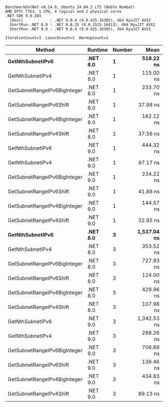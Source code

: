 ```

BenchmarkDotNet v0.14.0, Ubuntu 24.04.2 LTS (Noble Numbat)
AMD EPYC 7763, 1 CPU, 4 logical and 2 physical cores
.NET SDK 9.0.203
  [Host]            : .NET 9.0.4 (9.0.425.16305), X64 RyuJIT AVX2
  ShortRun-.NET 8.0 : .NET 8.0.15 (8.0.1525.16413), X64 RyuJIT AVX2
  ShortRun-.NET 9.0 : .NET 9.0.4 (9.0.425.16305), X64 RyuJIT AVX2

IterationCount=3  LaunchCount=1  WarmupCount=3  

```
| Method                       | Runtime  | Number | Mean        | Error      | StdDev    | Min         | Max         | Gen0   | Allocated |
|----------------------------- |--------- |------- |------------:|-----------:|----------:|------------:|------------:|-------:|----------:|
| **GetNthSubnetIPv6**             | **.NET 8.0** | **1**      |   **518.22 ns** |  **28.273 ns** |  **1.550 ns** |   **516.69 ns** |   **519.79 ns** | **0.0410** |     **696 B** |
| GetNthSubnetIPv4             | .NET 8.0 | 1      |   115.00 ns |  12.385 ns |  0.679 ns |   114.23 ns |   115.51 ns | 0.0095 |     160 B |
| GetSubnetRangeIPv6BigInteger | .NET 8.0 | 1      |   233.70 ns |  18.791 ns |  1.030 ns |   232.63 ns |   234.69 ns | 0.0257 |     432 B |
| GetSubnetRangeIPv6Shift      | .NET 8.0 | 1      |    37.98 ns |  10.856 ns |  0.595 ns |    37.55 ns |    38.66 ns | 0.0095 |     160 B |
| GetSubnetRangeIPv4BigInteger | .NET 8.0 | 1      |   162.12 ns |  29.150 ns |  1.598 ns |   160.40 ns |   163.56 ns | 0.0124 |     208 B |
| GetSubnetRangeIPv4Shift      | .NET 8.0 | 1      |    37.56 ns |   9.828 ns |  0.539 ns |    37.00 ns |    38.08 ns | 0.0105 |     176 B |
| GetNthSubnetIPv6             | .NET 9.0 | 1      |   444.32 ns |  34.736 ns |  1.904 ns |   442.49 ns |   446.29 ns | 0.0381 |     640 B |
| GetNthSubnetIPv4             | .NET 9.0 | 1      |    97.17 ns |  31.523 ns |  1.728 ns |    95.18 ns |    98.27 ns | 0.0095 |     160 B |
| GetSubnetRangeIPv6BigInteger | .NET 9.0 | 1      |   234.22 ns |  15.214 ns |  0.834 ns |   233.56 ns |   235.16 ns | 0.0257 |     432 B |
| GetSubnetRangeIPv6Shift      | .NET 9.0 | 1      |    41.88 ns |   6.246 ns |  0.342 ns |    41.48 ns |    42.09 ns | 0.0095 |     160 B |
| GetSubnetRangeIPv4BigInteger | .NET 9.0 | 1      |   144.57 ns |  14.833 ns |  0.813 ns |   144.03 ns |   145.51 ns | 0.0124 |     208 B |
| GetSubnetRangeIPv4Shift      | .NET 9.0 | 1      |    32.95 ns |   5.485 ns |  0.301 ns |    32.73 ns |    33.29 ns | 0.0105 |     176 B |
| **GetNthSubnetIPv6**             | **.NET 8.0** | **3**      | **1,537.04 ns** | **182.308 ns** |  **9.993 ns** | **1,529.54 ns** | **1,548.38 ns** | **0.1278** |    **2168 B** |
| GetNthSubnetIPv4             | .NET 8.0 | 3      |   353.52 ns | 303.978 ns | 16.662 ns |   339.07 ns |   371.75 ns | 0.0286 |     480 B |
| GetSubnetRangeIPv6BigInteger | .NET 8.0 | 3      |   727.93 ns | 234.623 ns | 12.860 ns |   716.70 ns |   741.96 ns | 0.0772 |    1296 B |
| GetSubnetRangeIPv6Shift      | .NET 8.0 | 3      |   124.00 ns |  71.346 ns |  3.911 ns |   119.52 ns |   126.69 ns | 0.0286 |     480 B |
| GetSubnetRangeIPv4BigInteger | .NET 8.0 | 3      |   429.96 ns |  52.902 ns |  2.900 ns |   427.27 ns |   433.03 ns | 0.0372 |     624 B |
| GetSubnetRangeIPv4Shift      | .NET 8.0 | 3      |   107.98 ns |  37.047 ns |  2.031 ns |   105.93 ns |   109.99 ns | 0.0315 |     528 B |
| GetNthSubnetIPv6             | .NET 9.0 | 3      | 1,342.53 ns | 102.915 ns |  5.641 ns | 1,336.13 ns | 1,346.79 ns | 0.1183 |    2000 B |
| GetNthSubnetIPv4             | .NET 9.0 | 3      |   288.26 ns |   6.133 ns |  0.336 ns |   287.87 ns |   288.48 ns | 0.0286 |     480 B |
| GetSubnetRangeIPv6BigInteger | .NET 9.0 | 3      |   706.69 ns |  84.678 ns |  4.641 ns |   701.70 ns |   710.89 ns | 0.0772 |    1296 B |
| GetSubnetRangeIPv6Shift      | .NET 9.0 | 3      |   136.46 ns |  22.039 ns |  1.208 ns |   135.15 ns |   137.52 ns | 0.0286 |     480 B |
| GetSubnetRangeIPv4BigInteger | .NET 9.0 | 3      |   434.83 ns |   9.470 ns |  0.519 ns |   434.24 ns |   435.15 ns | 0.0372 |     624 B |
| GetSubnetRangeIPv4Shift      | .NET 9.0 | 3      |    89.13 ns |  39.240 ns |  2.151 ns |    87.67 ns |    91.60 ns | 0.0315 |     528 B |
